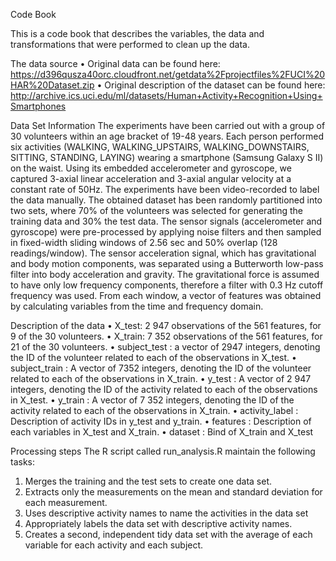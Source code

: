 Code Book

This is a code book that describes the variables, the data and transformations that were performed to clean up the data.

The data source
•	Original data can be found here: https://d396qusza40orc.cloudfront.net/getdata%2Fprojectfiles%2FUCI%20HAR%20Dataset.zip
•	Original description of the dataset can be found here: http://archive.ics.uci.edu/ml/datasets/Human+Activity+Recognition+Using+Smartphones

Data Set Information
The experiments have been carried out with a group of 30 volunteers within an age bracket of 19-48 years. Each person performed six activities (WALKING, WALKING_UPSTAIRS, WALKING_DOWNSTAIRS, SITTING, STANDING, LAYING) wearing a smartphone (Samsung Galaxy S II) on the waist. Using its embedded accelerometer and gyroscope, we captured 3-axial linear acceleration and 3-axial angular velocity at a constant rate of 50Hz. The experiments have been video-recorded to label the data manually. The obtained dataset has been randomly partitioned into two sets, where 70% of the volunteers was selected for generating the training data and 30% the test data.
The sensor signals (accelerometer and gyroscope) were pre-processed by applying noise filters and then sampled in fixed-width sliding windows of 2.56 sec and 50% overlap (128 readings/window). The sensor acceleration signal, which has gravitational and body motion components, was separated using a Butterworth low-pass filter into body acceleration and gravity. The gravitational force is assumed to have only low frequency components, therefore a filter with 0.3 Hz cutoff frequency was used. From each window, a vector of features was obtained by calculating variables from the time and frequency domain.

Description of the data
•	X_test: 2 947 observations of the 561 features, for 9 of the 30 volunteers.
•	X_train: 7 352 observations of the 561 features, for 21 of the 30 volunteers.
•	subject_test : a vector of 2947 integers, denoting the ID of the volunteer related to each of the observations in X_test.
•	subject_train : A vector of 7352 integers, denoting the ID of the volunteer related to each of the observations in X_train.
•	y_test : A vector of 2 947 integers, denoting the ID of the activity related to each of the observations in X_test.
•	y_train : A vector of 7 352 integers, denoting the ID of the activity related to each of the observations in X_train.
•	activity_label : Description of activity IDs in y_test and y_train.
•	features : Description of each variables in X_test and X_train.
•	dataset : Bind of X_train and X_test

Processing steps
The R script called run_analysis.R maintain the following tasks:
1.	Merges the training and the test sets to create one data set.
2.	Extracts only the measurements on the mean and standard deviation for each measurement.
3.	Uses descriptive activity names to name the activities in the data set
4.	Appropriately labels the data set with descriptive activity names.
5.	Creates a second, independent tidy data set with the average of each variable for each activity and each subject.
